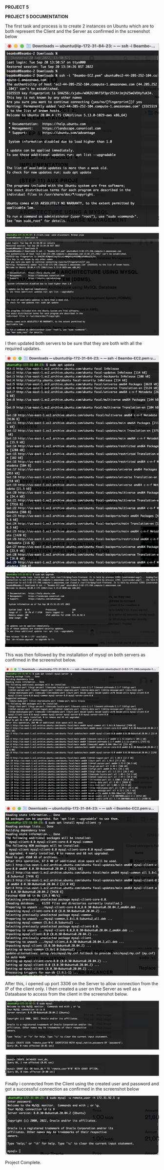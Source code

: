 **PROJECT 5**

**PROJECT 5 DOCUMENTATION**

The first task and process is to create 2 instances on Ubuntu which are to both represent the Client and the Server as confirmed in the screenshot below

![alt text](./Client%20created.png)

![alt text](./DB%20Server%20created.png)

I then updated both servers to be sure that they are both with all the required updates.

![alt text](./Client%20Updated.png)

![alt text](./DB%20Server%20updated.png)

This was then followed by the installation of mysql on both servers as confirmed in the screenshot below.

![alt text](./Mysql%20server%20installed.png)

![alt text](./Mysql%20Client%20installed.png)

After this, i opened up port 3306 on the Server to allow connection from the IP of the client only. I then created a user on the Server as well as a Dataabase to access from the client in the screenshot below.

![alt text](./User%20created.png)

![alt text](./DB%20and%20Access%20granted.png)

Finally i connected from the Client using the created user and password and got a successful connection as confirmed in the screenshot below

![alt text](./Connection%20successful.png)

Project Complete.
